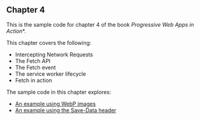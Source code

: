## Chapter 4

This is the sample code for chapter 4 of the book *Progressive Web Apps in Action**.  

This chapter covers the following:

- Intercepting Network Requests
- The Fetch API
- The Fetch event
- The service worker lifecycle
- Fetch in action

The sample code in this chapter explores:

- [An example using WebP images](https://github.com/deanhume/progressive-web-apps-book/tree/master/chapter-4/WebP-Images)
- [An example using the Save-Data header](https://github.com/deanhume/progressive-web-apps-book/tree/master/chapter-4/save-data)
